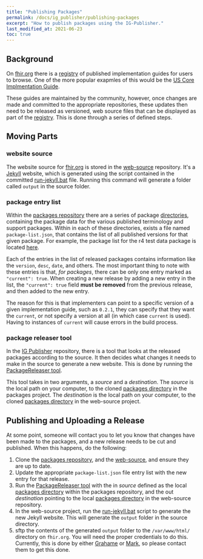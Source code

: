 ```yaml
---
title: "Publishing Packages"
permalink: /docs/ig_publisher/publishing-packages
excerpt: "How to publish packages using the IG-Publisher."
last_modified_at: 2021-06-23
toc: true
---
```


## Background
On [fhir.org][Link-FhirDotOrg] there is a [registry][Link-FhirDotOrgRegistry] of published implementation guides for 
users to browse. One of the more popular exapmles of this would be the [US Core Implmentation Guide][Link-UsCoreIG].

These guides are maintained by the community, however, once changes are made and committed to the appropriate 
repositories, these updates then need to be released as versioned, web source files that can be displayed as part of the
[registry][Link-FhirDotOrgRegistry]. This is done through a series of defined steps.

## Moving Parts

### website source

The website source for [fhir.org][Link-FhirDotOrg] is stored in the [web-source][Link-GithubWebSource] repository. It's
a [Jekyll][Link-Jekyll] website, which is generated using the script contained in the committed [run-jekyll.bat][Link-GithubJekyllFile]
file. Running this command will generate a folder called `output` in the source folder.

### package entry list

Within the [packages repository][Link-GithubPackagesRepo] there are a series of package 
[directories][Link-GithubPackagesDirectory], containing the package data for the various published terminology and 
support packages. Within in each of these directories, exists a file named `package-list.json`, that contains the list 
of all published versions for that given package. For example, the package list for the r4 test data package is located
[here][Link-GithubPackagesExampleFile]. 

Each of the entries in the list of released packages contains information like the `version`, `desc`, `date`, and others.
The most important thing to note with these entries is that, _for packages_, there can be only one entry marked as 
`"current": true`. When creating a new release by adding a new entry in the list, the `"current": true` field **must be
removed** from the previous release, and then added to the new entry.

The reason for this is that implementers can point to a specific version of a given implementation guide, such as `0.2.1`,
they can specify that they want the `current`, or not specify a version at all (in which case `current` is used).
Having to instances of `current` will cause errors in the build process.

### package releaser tool

In the [IG Publisher][Link-GithubIgPublisherRepo] repository, there is a tool that looks at the released packages 
according to the source. It then decides what changes it needs to make in the source to generate a new website. This is
done by running the [PackageReleaser tool][Link-GithubPackageReleaser]. 

This tool takes in two arguments, a _source_ and a _destination_. The _source_ is the local path on your computer, to 
the cloned [packages directory][Link-GithubPackagesDirectory] in the packages project. The _destination_ is the local 
path on your computer, to the cloned [packages directory][Link-GithubWebSourcePackagesDirectory] in the web-source 
project.

## Publishing and Uploading a Release

At some point, someone will contact you to let you know that changes have been made to the packages, and a new release 
needs to be cut and published. When this happens, do the following:

1. Clone the [packages repository][Link-GithubPackagesRepo], and the [web-source][Link-GithubWebSource], and ensure they
   are up to date.
2. Update the appropriate `package-list.json` file entry list with the new entry for that release.
3. Run the [PackageReleaser tool][Link-GithubPackageReleaser] with the in _source_ defined as the local 
   [packages directory][Link-GithubPackagesDirectory] within the packages repository, and the out _destination_ pointing
   to the local [packages directory][Link-GithubWebSourcePackagesDirectory] in the web-source repository.
4. In the web-source project, run the [run-jekyll.bat][Link-GithubJekyllFile] script to generate the new Jekyll website.
   This will generate the `output` folder in the source directory.
5. sftp the contents of the generated `output` folder to the `/var/www/html/` directory on `fhir.org`. You will need 
   the proper credentials to do this. Currently, this is done by either [Grahame][Link-grahameGithub] or 
   [Mark][Link-markGithub], so please contact them to get this done.
   

[Link-GithubWebSource]: https://github.com/FHIR/web-source
[Link-GithubPackagesRepo]: https://github.com/FHIR/packages
[Link-GithubPublisherRepo]: https://github.com/HL7/fhir-ig-publisher
[Link-GithubIgPublisherRepo]: https://github.com/HL7/fhir-ig-publisher

[Link-GithubJekyllFile]: https://github.com/FHIR/web-source/blob/master/run-jekyll.bat
[Link-GithubPackagesDirectory]: https://github.com/FHIR/packages/blob/master/packages/
[Link-GithubWebSourcePackagesDirectory]: https://github.com/FHIR/web-source/tree/master/source/packages
[Link-GithubPackagesExampleFile]: https://github.com/FHIR/packages/blob/master/packages/fhir.test.data.r4/package-list.json
[Link-GithubPackageReleaser]: https://github.com/HL7/fhir-ig-publisher/blob/master/org.hl7.fhir.publisher.core/src/main/java/org/hl7/fhir/igtools/publisher/utils/PackageReleaser.java

[Link-FhirDotOrg]: www.fhir.org
[Link-FhirDotOrgRegistry]: http://fhir.org/guides/registry/
[Link-UsCoreIG]: http://hl7.org/fhir/us/core/
[Link-Jekyll]: https://jekyllrb.com/

[Link-grahameGithub]: https://github.com/grahamegrieve
[Link-markGithub]: https://github.com/markiantorno